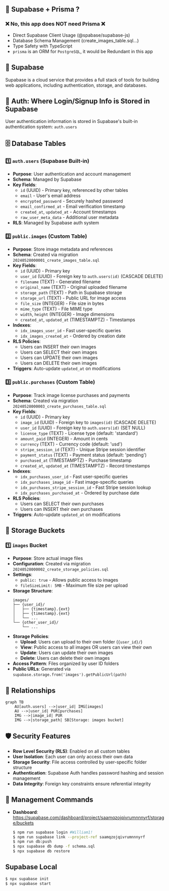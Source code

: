 ## 🔧 Supabase + Prisma ?

### ❌ No, this app does NOT need Prisma ❌

- Direct Supabase Client Usage (@spabase/supabase-js)
- Database Schema Management (create_images_table.sql...)
- Type Safety with TypeScript
- `prisma` is an ORM for `PostgreSQL`, it would be Redundant in this app

## 🚀 Supabase

Supabase is a cloud service that provides a full stack of tools for building web applications, including authentication, storage, and databases.

## 🔐 Auth: Where Login/Signup Info is Stored in Supabase

User authentication information is stored in Supabase's built-in authentication system: `auth.users`

## 🗄️ Database Tables

### 1️⃣ **`auth.users`** (Supabase Built-in)

- **Purpose**: User authentication and account management
- **Schema**: Managed by Supabase
- **Key Fields**:
  - `id` (UUID) - Primary key, referenced by other tables
  - `email` - User's email address
  - `encrypted_password` - Securely hashed password
  - `email_confirmed_at` - Email verification timestamp
  - `created_at`, `updated_at` - Account timestamps
  - `raw_user_meta_data` - Additional user metadata
- **RLS**: Managed by Supabase auth system

### 2️⃣ **`public.images`** (Custom Table)

- **Purpose**: Store image metadata and references
- **Schema**: Created via migration `20240528000001_create_images_table.sql`
- **Key Fields**:
  - `id` (UUID) - Primary key
  - `user_id` (UUID) - Foreign key to `auth.users(id)` (CASCADE DELETE)
  - `filename` (TEXT) - Generated filename
  - `original_name` (TEXT) - Original uploaded filename
  - `storage_path` (TEXT) - Path in Supabase storage
  - `storage_url` (TEXT) - Public URL for image access
  - `file_size` (INTEGER) - File size in bytes
  - `mime_type` (TEXT) - File MIME type
  - `width`, `height` (INTEGER) - Image dimensions
  - `created_at`, `updated_at` (TIMESTAMPTZ) - Timestamps
- **Indexes**:
  - `idx_images_user_id` - Fast user-specific queries
  - `idx_images_created_at` - Ordered by creation date
- **RLS Policies**:
  - Users can INSERT their own images
  - Users can SELECT their own images
  - Users can UPDATE their own images
  - Users can DELETE their own images
- **Triggers**: Auto-update `updated_at` on modifications

### 3️⃣ **`public.purchases`** (Custom Table)

- **Purpose**: Track image license purchases and payments
- **Schema**: Created via migration `20240528000003_create_purchases_table.sql`
- **Key Fields**:
  - `id` (UUID) - Primary key
  - `image_id` (UUID) - Foreign key to `images(id)` (CASCADE DELETE)
  - `user_id` (UUID) - Foreign key to `auth.users(id)` (SET NULL)
  - `license_type` (TEXT) - License type (default: 'standard')
  - `amount_paid` (INTEGER) - Amount in cents
  - `currency` (TEXT) - Currency code (default: 'usd')
  - `stripe_session_id` (TEXT) - Unique Stripe session identifier
  - `payment_status` (TEXT) - Payment status (default: 'pending')
  - `purchased_at` (TIMESTAMPTZ) - Purchase timestamp
  - `created_at`, `updated_at` (TIMESTAMPTZ) - Record timestamps
- **Indexes**:
  - `idx_purchases_user_id` - Fast user-specific queries
  - `idx_purchases_image_id` - Fast image-specific queries
  - `idx_purchases_stripe_session_id` - Fast Stripe session lookup
  - `idx_purchases_purchased_at` - Ordered by purchase date
- **RLS Policies**:
  - Users can SELECT their own purchases
  - Users can INSERT their own purchases
- **Triggers**: Auto-update `updated_at` on modifications

## 📁 Storage Buckets

### 1️⃣ **`images`** Bucket

- **Purpose**: Store actual image files
- **Configuration**: Created via migration `20240528000002_create_storage_policies.sql`
- **Settings**:
  - `public: true` - Allows public access to images
  - `fileSizeLimit: 5MB` - Maximum file size per upload
- **Storage Structure**:
  ```
  images/
  ├── {user_id}/
  │   ├── {timestamp}.{ext}
  │   ├── {timestamp}.{ext}
  │   └── ...
  └── {other_user_id}/
      └── ...
  ```
- **Storage Policies**:
  - **Upload**: Users can upload to their own folder (`{user_id}/`)
  - **View**: Public access to all images OR users can view their own
  - **Update**: Users can update their own images
  - **Delete**: Users can delete their own images
- **Access Pattern**: Files organized by user ID folders
- **Public URLs**: Generated via `supabase.storage.from('images').getPublicUrl(path)`

## 🔗 Relationships

```mermaid
graph TB
    AU[auth.users] -->|user_id| IMG[images]
    AU -->|user_id| PUR[purchases]
    IMG -->|image_id| PUR
    IMG -->|storage_path| SB[Storage: images bucket]
```

## 🛡️ Security Features

- **Row Level Security (RLS)**: Enabled on all custom tables
- **User Isolation**: Each user can only access their own data
- **Storage Security**: File access controlled by user-specific folder structure
- **Authentication**: Supabase Auth handles password hashing and session management
- **Data Integrity**: Foreign key constraints ensure referential integrity

## 🔧 Management Commands

- **Dashboard**: https://supabase.com/dashboard/project/saamqzojqivrumnnnyrf/storage/buckets

  ```bash
  $ npm run supabase login #William1!
  $ npm run supabase link --project-ref saamqzojqivrumnnnyrf
  $ npm run db:push
  $ npx supabase db dump -f schema.sql
  $ npx supabase db restore
  ```

## Supabase Local

```bash
$ npx supabase init
$ npx supabase start
```
